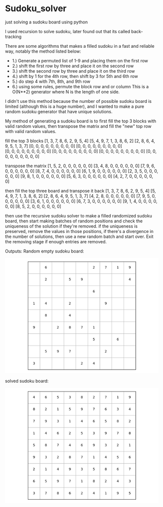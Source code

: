 # Sudoku_solver
 just solving a sudoku board using python

 I used recursion to solve sudoku, later found out that its called back-tracking

There are some algorithms that makes a filled sudoku in a fast and reliable way, 
notably the method listed below:
- 1.) Generate a permuted list of 1-9 and placing them on the first row
- 2.) shift the first row by three and place it on the second row
- 3.) shift the second row by three and place it on the third row 
- 4.) shift by 1 for the 4th row, then shift by 3 for 5th and 6th row
- 5.) do step 4 with 7th, 8th, and 9th row
- 6.) using some rules, permute the block row and or column
This is a O(N**2) generator where N is the length of one side.

I didn't use this method because the number of possible sudoku board is limited (although this is a huge number), and I wanted to make a pure random sudoku generator that have unique solutions.

My method of generating a sudoku board is to first fill the top 3 blocks with valid random values, then transpose the matrix and fill the "new" top row with valid random values.

fill the top 3 blocks
[1, 3, 7, 8, 6, 2, 9, 5, 4]
[5, 4, 9, 7, 1, 3, 8, 6, 2]
[2, 8, 6, 4, 9, 5, 1, 3, 7]
[0, 0, 0, 0, 0, 0, 0, 0, 0]
[0, 0, 0, 0, 0, 0, 0, 0, 0]    
[0, 0, 0, 0, 0, 0, 0, 0, 0]
[0, 0, 0, 0, 0, 0, 0, 0, 0]
[0, 0, 0, 0, 0, 0, 0, 0, 0]
[0, 0, 0, 0, 0, 0, 0, 0, 0]

transpose the matrix
[1, 5, 2, 0, 0, 0, 0, 0, 0]
[3, 4, 8, 0, 0, 0, 0, 0, 0]
[7, 9, 6, 0, 0, 0, 0, 0, 0]
[8, 7, 4, 0, 0, 0, 0, 0, 0]
[6, 1, 9, 0, 0, 0, 0, 0, 0]
[2, 3, 5, 0, 0, 0, 0, 0, 0]
[9, 8, 1, 0, 0, 0, 0, 0, 0]
[5, 6, 3, 0, 0, 0, 0, 0, 0]
[4, 2, 7, 0, 0, 0, 0, 0, 0]

then fill the top three board and transpose it back
[1, 3, 7, 8, 6, 2, 9, 5, 4]
[5, 4, 9, 7, 1, 3, 8, 6, 2]
[2, 8, 6, 4, 9, 5, 1, 3, 7]
[4, 2, 8, 0, 0, 0, 0, 0, 0]
[7, 9, 5, 0, 0, 0, 0, 0, 0]
[3, 6, 1, 0, 0, 0, 0, 0, 0]
[6, 7, 3, 0, 0, 0, 0, 0, 0]
[9, 1, 4, 0, 0, 0, 0, 0, 0]
[8, 5, 2, 0, 0, 0, 0, 0, 0]


then use the recursive sudoku solver to make a filled randomized sudoku board, then start making batches of random positions and check the uniqueness of the solution if they're removed.  if the uniqueness is preserved, remove the values in those positions, if there's a divergence in the number of solutions, then use a new random batch and start over.  Exit the removing stage if enough entries are removed.

Outputs:
Random empty sudoku board:

![empty_state](Figure_1.png)

solved sudoku board:

![solved_state](Figure_2.png)
